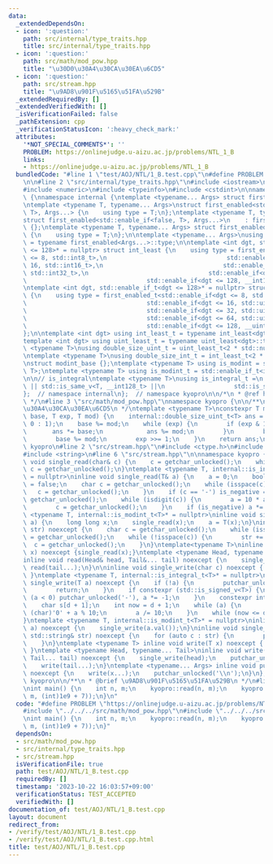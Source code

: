 ```yaml
---
data:
  _extendedDependsOn:
  - icon: ':question:'
    path: src/internal/type_traits.hpp
    title: src/internal/type_traits.hpp
  - icon: ':question:'
    path: src/math/mod_pow.hpp
    title: "\u30D0\u30A4\u30CA\u30EA\u6CD5"
  - icon: ':question:'
    path: src/stream.hpp
    title: "\u9AD8\u901F\u5165\u51FA\u529B"
  _extendedRequiredBy: []
  _extendedVerifiedWith: []
  _isVerificationFailed: false
  _pathExtension: cpp
  _verificationStatusIcon: ':heavy_check_mark:'
  attributes:
    '*NOT_SPECIAL_COMMENTS*': ''
    PROBLEM: https://onlinejudge.u-aizu.ac.jp/problems/NTL_1_B
    links:
    - https://onlinejudge.u-aizu.ac.jp/problems/NTL_1_B
  bundledCode: "#line 1 \"test/AOJ/NTL/1_B.test.cpp\"\n#define PROBLEM \"https://onlinejudge.u-aizu.ac.jp/problems/NTL_1_B\"\
    \n\n#line 2 \"src/internal/type_traits.hpp\"\n#include <iostream>\n#include <limits>\n\
    #include <numeric>\n#include <typeinfo>\n#include <cstdint>\n\nnamespace kyopro\
    \ {\nnamespace internal {\ntemplate <typename... Args> struct first_enabled {};\n\
    \ntemplate <typename T, typename... Args>\nstruct first_enabled<std::enable_if<true,\
    \ T>, Args...> {\n    using type = T;\n};\ntemplate <typename T, typename... Args>\n\
    struct first_enabled<std::enable_if<false, T>, Args...>\n    : first_enabled<Args...>\
    \ {};\ntemplate <typename T, typename... Args> struct first_enabled<T, Args...>\
    \ {\n    using type = T;\n};\n\ntemplate <typename... Args>\nusing first_enabled_t\
    \ = typename first_enabled<Args...>::type;\n\ntemplate <int dgt, std::enable_if_t<dgt\
    \ <= 128>* = nullptr> struct int_least {\n    using type = first_enabled_t<std::enable_if<dgt\
    \ <= 8, std::int8_t>,\n                                 std::enable_if<dgt <=\
    \ 16, std::int16_t>,\n                                 std::enable_if<dgt <= 32,\
    \ std::int32_t>,\n                                 std::enable_if<dgt <= 64, std::int64_t>,\n\
    \                                 std::enable_if<dgt <= 128, __int128_t>>;\n};\n\
    \ntemplate <int dgt, std::enable_if_t<dgt <= 128>* = nullptr> struct uint_least\
    \ {\n    using type = first_enabled_t<std::enable_if<dgt <= 8, std::uint8_t>,\n\
    \                                 std::enable_if<dgt <= 16, std::uint16_t>,\n\
    \                                 std::enable_if<dgt <= 32, std::uint32_t>,\n\
    \                                 std::enable_if<dgt <= 64, std::uint64_t>,\n\
    \                                 std::enable_if<dgt <= 128, __uint128_t>>;\n\
    };\n\ntemplate <int dgt> using int_least_t = typename int_least<dgt>::type;\n\
    template <int dgt> using uint_least_t = typename uint_least<dgt>::type;\n\ntemplate\
    \ <typename T>\nusing double_size_uint_t = uint_least_t<2 * std::numeric_limits<T>::digits>;\n\
    \ntemplate <typename T>\nusing double_size_int_t = int_least_t<2 * std::numeric_limits<T>::digits>;\n\
    \nstruct modint_base {};\ntemplate <typename T> using is_modint = std::is_base_of<modint_base,\
    \ T>;\ntemplate <typename T> using is_modint_t = std::enable_if_t<is_modint<T>::value>;\n\
    \n\n// is_integral\ntemplate <typename T>\nusing is_integral_t =\n    std::enable_if_t<std::is_integral_v<T>\
    \ || std::is_same_v<T, __int128_t> ||\n                   std::is_same_v<T, __uint128_t>>;\n\
    };  // namespace internal\n};  // namespace kyopro\n\n/*\n * @ref https://qiita.com/kazatsuyu/items/f8c3b304e7f8b35263d8\n\
    \ */\n#line 3 \"src/math/mod_pow.hpp\"\nnamespace kyopro {\n\n/**\n * @brief \u30D0\
    \u30A4\u30CA\u30EA\u6CD5\n */\ntemplate <typename T>\nconstexpr T mod_pow(internal::double_size_uint_t<T>\
    \ base, T exp, T mod) {\n    internal::double_size_uint_t<T> ans = (mod == 1 ?\
    \ 0 : 1);\n    base %= mod;\n    while (exp) {\n        if (exp & 1) {\n     \
    \       ans *= base;\n            ans %= mod;\n        }\n        base *= base;\n\
    \        base %= mod;\n        exp >>= 1;\n    }\n    return ans;\n}\n};  // namespace\
    \ kyopro\n#line 2 \"src/stream.hpp\"\n#include <ctype.h>\n#include <stdio.h>\n\
    #include <string>\n#line 6 \"src/stream.hpp\"\n\nnamespace kyopro {\n\ninline\
    \ void single_read(char& c) {\n    c = getchar_unlocked();\n    while (isspace(c))\
    \ c = getchar_unlocked();\n}\ntemplate <typename T, internal::is_integral_t<T>*\
    \ = nullptr>\ninline void single_read(T& a) {\n    a = 0;\n    bool is_negative\
    \ = false;\n    char c = getchar_unlocked();\n    while (isspace(c)) {\n     \
    \   c = getchar_unlocked();\n    }\n    if (c == '-') is_negative = true, c =\
    \ getchar_unlocked();\n    while (isdigit(c)) {\n        a = 10 * a + (c - '0');\n\
    \        c = getchar_unlocked();\n    }\n    if (is_negative) a *= -1;\n}\ntemplate\
    \ <typename T, internal::is_modint_t<T>* = nullptr>\ninline void single_read(T&\
    \ a) {\n    long long x;\n    single_read(x);\n    a = T(x);\n}\ninline void single_read(std::string&\
    \ str) noexcept {\n    char c = getchar_unlocked();\n    while (isspace(c)) c\
    \ = getchar_unlocked();\n    while (!isspace(c)) {\n        str += c;\n      \
    \  c = getchar_unlocked();\n    }\n}\ntemplate<typename T>\ninline void read(T&\
    \ x) noexcept {single_read(x);}\ntemplate <typename Head, typename... Tail>\n\
    inline void read(Head& head, Tail&... tail) noexcept {\n    single_read(head),\
    \ read(tail...);\n}\n\ninline void single_write(char c) noexcept { putchar_unlocked(c);\
    \ }\ntemplate <typename T, internal::is_integral_t<T>* = nullptr>\ninline void\
    \ single_write(T a) noexcept {\n    if (!a) {\n        putchar_unlocked('0');\n\
    \        return;\n    }\n    if constexpr (std::is_signed_v<T>) {\n        if\
    \ (a < 0) putchar_unlocked('-'), a *= -1;\n    }\n    constexpr int d = std::numeric_limits<T>::digits10;\n\
    \    char s[d + 1];\n    int now = d + 1;\n    while (a) {\n        s[--now] =\
    \ (char)'0' + a % 10;\n        a /= 10;\n    }\n    while (now <= d) putchar_unlocked(s[now++]);\n\
    }\ntemplate <typename T, internal::is_modint_t<T>* = nullptr>\ninline void single_write(T\
    \ a) noexcept {\n    single_write(a.val());\n}\ninline void single_write(const\
    \ std::string& str) noexcept {\n    for (auto c : str) {\n        putchar_unlocked(c);\n\
    \    }\n}\ntemplate <typename T> inline void write(T x) noexcept { single_write(x);\
    \ }\ntemplate <typename Head, typename... Tail>\ninline void write(Head head,\
    \ Tail... tail) noexcept {\n    single_write(head);\n    putchar_unlocked(' ');\n\
    \    write(tail...);\n}\ntemplate <typename... Args> inline void put(Args... x)\
    \ noexcept {\n    write(x...);\n    putchar_unlocked('\\n');\n}\n};  // namespace\
    \ kyopro\n\n/**\n * @brief \u9AD8\u901F\u5165\u51FA\u529B\n */\n#line 5 \"test/AOJ/NTL/1_B.test.cpp\"\
    \nint main() {\n    int n, m;\n    kyopro::read(n, m);\n    kyopro::put(kyopro::mod_pow<int>(n,\
    \ m, (int)1e9 + 7));\n}\n"
  code: "#define PROBLEM \"https://onlinejudge.u-aizu.ac.jp/problems/NTL_1_B\"\n\n\
    #include \"../../../src/math/mod_pow.hpp\"\n#include \"../../../src/stream.hpp\"\
    \nint main() {\n    int n, m;\n    kyopro::read(n, m);\n    kyopro::put(kyopro::mod_pow<int>(n,\
    \ m, (int)1e9 + 7));\n}"
  dependsOn:
  - src/math/mod_pow.hpp
  - src/internal/type_traits.hpp
  - src/stream.hpp
  isVerificationFile: true
  path: test/AOJ/NTL/1_B.test.cpp
  requiredBy: []
  timestamp: '2023-10-22 16:03:57+09:00'
  verificationStatus: TEST_ACCEPTED
  verifiedWith: []
documentation_of: test/AOJ/NTL/1_B.test.cpp
layout: document
redirect_from:
- /verify/test/AOJ/NTL/1_B.test.cpp
- /verify/test/AOJ/NTL/1_B.test.cpp.html
title: test/AOJ/NTL/1_B.test.cpp
---
```


